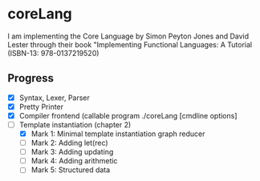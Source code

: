 # coreLang
I am implementing the Core Language by Simon Peyton Jones and David Lester through their book "Implementing Functional Languages: A Tutorial
(ISBN-13: 978-0137219520)

## Progress
- [X] Syntax, Lexer, Parser
- [X] Pretty Printer
- [X] Compiler frontend (callable program ./coreLang <inputfile> [cmdline options]
- [ ] Template instantiation (chapter 2)
  - [X] Mark 1: Minimal template instantiation graph reducer
  - [ ] Mark 2: Adding let(rec)
  - [ ] Mark 3: Adding updating
  - [ ] Mark 4: Adding arithmetic
  - [ ] Mark 5: Structured data
